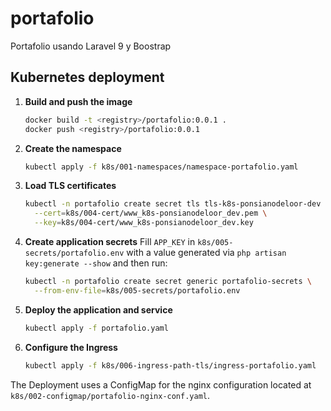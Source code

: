 # portafolio
Portafolio usando Laravel 9 y Boostrap

## Kubernetes deployment

1. **Build and push the image**
   ```bash
   docker build -t <registry>/portafolio:0.0.1 .
   docker push <registry>/portafolio:0.0.1
   ```
2. **Create the namespace**
   ```bash
   kubectl apply -f k8s/001-namespaces/namespace-portafolio.yaml
   ```
3. **Load TLS certificates**
   ```bash
   kubectl -n portafolio create secret tls tls-k8s-ponsianodeloor-dev \
     --cert=k8s/004-cert/www_k8s-ponsianodeloor_dev.pem \
     --key=k8s/004-cert/www_k8s-ponsianodeloor_dev.key
   ```
4. **Create application secrets**
   Fill `APP_KEY` in `k8s/005-secrets/portafolio.env` with a value generated via
   `php artisan key:generate --show` and then run:
   ```bash
   kubectl -n portafolio create secret generic portafolio-secrets \
     --from-env-file=k8s/005-secrets/portafolio.env
   ```
5. **Deploy the application and service**
   ```bash
   kubectl apply -f portafolio.yaml
   ```
6. **Configure the Ingress**
   ```bash
   kubectl apply -f k8s/006-ingress-path-tls/ingress-portafolio.yaml
   ```

The Deployment uses a ConfigMap for the nginx configuration located at
`k8s/002-configmap/portafolio-nginx-conf.yaml`.
